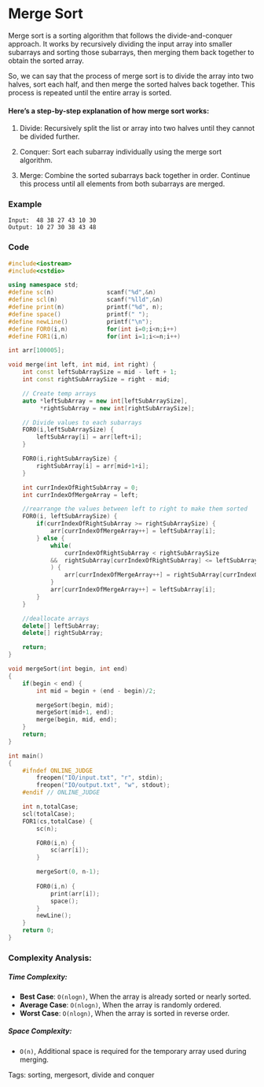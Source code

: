 
# Merge Sort

Merge sort is a sorting algorithm that follows the divide-and-conquer approach. It works by recursively dividing the input array into smaller subarrays and sorting those subarrays, then merging them back together to obtain the sorted array.

So, we can say that the process of merge sort is to divide the array into two halves, sort each half, and then merge the sorted halves back together. This process is repeated until the entire array is sorted.

#### Here’s a step-by-step explanation of how merge sort works:

1. Divide: Recursively split the list or array into two halves until they cannot be divided further.

2. Conquer: Sort each subarray individually using the merge sort algorithm.

3. Merge: Combine the sorted subarrays back together in order. Continue this process until all elements from both subarrays are merged.

### Example

    Input:  48 38 27 43 10 30
    Output: 10 27 30 38 43 48



### Code

```cpp
#include<iostream>
#include<cstdio>

using namespace std;
#define sc(n)               scanf("%d",&n)
#define scl(n)              scanf("%lld",&n)
#define print(n)            printf("%d", n);
#define space()             printf(" ");
#define newLine()           printf("\n");
#define FOR0(i,n)           for(int i=0;i<n;i++)
#define FOR1(i,n)           for(int i=1;i<=n;i++)

int arr[100005];

void merge(int left, int mid, int right) {
    int const leftSubArraySize = mid - left + 1;
    int const rightSubArraySize = right - mid;

    // Create temp arrays
    auto *leftSubArray = new int[leftSubArraySize],
         *rightSubArray = new int[rightSubArraySize];

    // Divide values to each subarrays
    FOR0(i,leftSubArraySize) {
        leftSubArray[i] = arr[left+i];
    }

    FOR0(i,rightSubArraySize) {
        rightSubArray[i] = arr[mid+1+i];
    }

    int currIndexOfRightSubArray = 0;
    int currIndexOfMergeArray = left;

    //rearrange the values between left to right to make them sorted
    FOR0(i, leftSubArraySize) {
        if(currIndexOfRightSubArray >= rightSubArraySize) {
            arr[currIndexOfMergeArray++] = leftSubArray[i];
        } else {
            while(
                currIndexOfRightSubArray < rightSubArraySize 
            &&  rightSubArray[currIndexOfRightSubArray] <= leftSubArray[i]
            ) {
                arr[currIndexOfMergeArray++] = rightSubArray[currIndexOfRightSubArray++];
            }
            arr[currIndexOfMergeArray++] = leftSubArray[i];
        }
    }

    //deallocate arrays
    delete[] leftSubArray;
    delete[] rightSubArray;

    return;
}

void mergeSort(int begin, int end) 
{
    if(begin < end) {
        int mid = begin + (end - begin)/2;

        mergeSort(begin, mid);
        mergeSort(mid+1, end);
        merge(begin, mid, end);
    }
    return;
}

int main()
{
    #ifndef ONLINE_JUDGE
        freopen("IO/input.txt", "r", stdin);
        freopen("IO/output.txt", "w", stdout);
    #endif // ONLINE_JUDGE

    int n,totalCase;
    scl(totalCase);
    FOR1(cs,totalCase) {
        sc(n);

        FOR0(i,n) {
            sc(arr[i]);
        }

        mergeSort(0, n-1);
        
        FOR0(i,n) {
            print(arr[i]);
            space();
        }
        newLine();
    }
    return 0;
}

```

### Complexity Analysis:

##### Time Complexity:

- **Best Case**: `O(nlogn)`, When the array is already sorted or nearly sorted.
- **Average Case**: `O(nlogn)`, When the array is randomly ordered.
- **Worst Case**: `O(nlogn)`, When the array is sorted in reverse order.

##### Space Complexity:
- `O(n)`, Additional space is required for the temporary array used during merging.


Tags: sorting, mergesort, divide and conquer